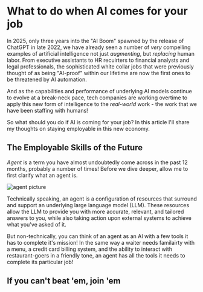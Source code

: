 # What to do when AI comes for your job
In 2025, only three years into the "AI Boom" spawned by the release of ChatGPT in late 2022, we have already seen a number of *very* compelling examples of artificial intelligence not just *augmenting*, but *replacing* human labor. From executive assistants to HR recuirters to financial analysts and legal professionals, the sophisticated white collar jobs that were previously thought of as being "AI-proof" within our lifetime are now the first ones to be threatened by AI automation.

And as the capabilities and performance of underlying AI models continue to evolve at a break-neck pace, tech companies are working overtime to apply this new form of intelligence to the *real-world* work - the work that we have been staffing with humans!

So what should you do if AI is coming for your job? In this article I'll share my thoughts on staying employable in this new economy.

## The Employable Skills of the Future
*Agent* is a term you have almost undoubtedly come across in the past 12 months, probably a number of times! Before we dive deeper, allow me to first clarify what an agent is.

![agent picture]()

Technically speaking, an agent is a configuration of resources that surround and support an underlying large language model (LLM). These resources allow the LLM to provide you with more accurate, relevant, and tailored answers to you, while also taking action upon external systems to achieve what you've asked of it.

But non-technically, you can think of an agent as an AI with a few tools it has to complete it's mission! In the same way a waiter needs familairty with a menu, a credit card billing system, and the ability to interact with restaurant-goers in a friendly tone, an agent has all the tools it needs to complete its particular job!



## If you can't beat 'em, join 'em

## 